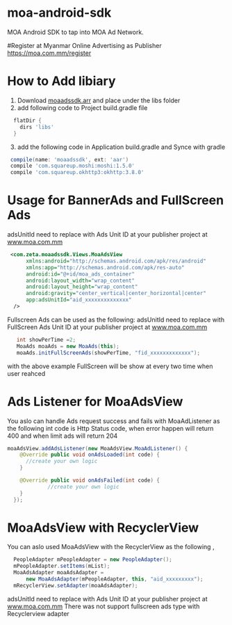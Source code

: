 # moa-android-sdk
MOA Android SDK to tap into MOA Ad Network.

#Register at Myanmar Online Advertising as Publisher
https://moa.com.mm/register

# How to Add libiary
1. Download [moaadssdk.arr](https://github.com/MyanmarOnlineAdvertising/moa-android-jdk/releases/download/v0.1/moaadssdk.aar)
 and place under the libs folder
2. add following code to Project build.gradle file
  ```groovy
    flatDir {
      dirs 'libs'
    }
   ```
3. add the following code in Application build.gradle and Synce with gradle
  ```groovy
   compile(name: 'moaadssdk', ext: 'aar')
   compile 'com.squareup.moshi:moshi:1.5.0'
   compile 'com.squareup.okhttp3:okhttp:3.8.0'
   ```
# Usage for BannerAds and FullScreen Ads
 adsUnitId need to replace with Ads Unit ID at your publisher project at www.moa.com.mm
 
  ```xml
   <com.zeta.moaadssdk.Views.MoaAdsView
        xmlns:android="http://schemas.android.com/apk/res/android"
        xmlns:app="http://schemas.android.com/apk/res-auto"
        android:id="@+id/moa_ads_container"
        android:layout_width="wrap_content"
        android:layout_height="wrap_content"
        android:gravity="center_vertical|center_horizontal|center"
        app:adsUnitId="aid_xxxxxxxxxxxxxx"
    />
   ```
   Fullscreen Ads can be used as the following:
   adsUnitId need to replace with FullScreen Ads Unit ID 
   at your publisher project at www.moa.com.mm
   ```java
      int showPerTime =2;
      MoaAds moaAds = new MoaAds(this);
      moaAds.initFullScreenAds(showPerTime, "fid_xxxxxxxxxxxxx");
   ```
  with the above example FullScreen will be show at every two time when user reahced
  
  # Ads Listener for MoaAdsView
  You aslo can handle Ads request success and fails with MoaAdListener  as the following
  int code is Http Status code, when error happen will return 400 and when limit ads will return 204
  ```java
  moaAdsView.addAdsListener(new MoaAdsView.MoaAdListener() {
      @Override public void onAdsLoaded(int code) {
        //create your own logic
      }

      @Override public void onAdsFailed(int code) {
               //create your own logic
      }
    });
  ```  
  
  # MoaAdsView with RecyclerView
  You can aslo used MoaAdsView with the RecyclerView as the following , 
  ```java
    PeopleAdapter mPeopleAdapter = new PeopleAdapter();
    mPeopleAdapter.setItems(mList);
    MoaAdsAdapter moaAdsAdapter =
        new MoaAdsAdapter(mPeopleAdapter, this, "aid_xxxxxxxxx");
    mRecyclerView.setAdapter(moaAdsAdapter);
  ```
  adsUnitId need to replace with Ads Unit ID at your publisher project at www.moa.com.mm
  There was not support fullscreen ads type with Recyclerview adapter

  
